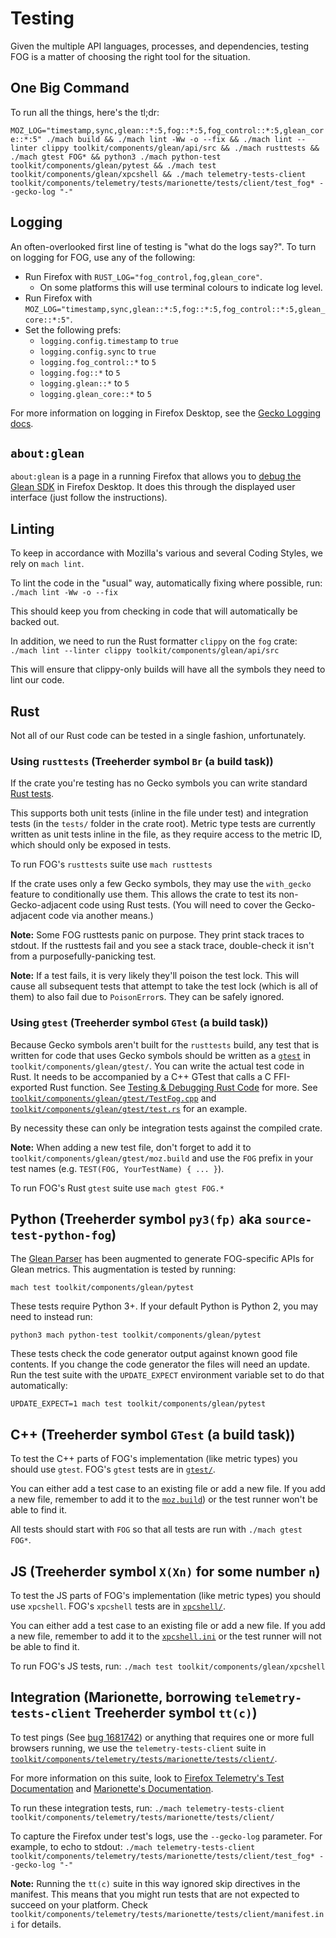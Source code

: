 # Testing

Given the multiple API languages, processes, and dependencies,
testing FOG is a matter of choosing the right tool for the situation.

## One Big Command

To run all the things, here's the tl;dr:

`MOZ_LOG="timestamp,sync,glean::*:5,fog::*:5,fog_control::*:5,glean_core::*:5"
./mach build && ./mach lint -Ww -o --fix
&& ./mach lint --linter clippy toolkit/components/glean/api/src
&& ./mach rusttests && ./mach gtest FOG*
&& python3 ./mach python-test toolkit/components/glean/pytest
&& ./mach test toolkit/components/glean/xpcshell
&& ./mach telemetry-tests-client toolkit/components/telemetry/tests/marionette/tests/client/test_fog* --gecko-log "-"`

## Logging

An often-overlooked first line of testing is "what do the logs say?".
To turn on logging for FOG, use any of the following:
* Run Firefox with `RUST_LOG="fog_control,fog,glean_core"`.
    * On some platforms this will use terminal colours to indicate log level.
* Run Firefox with `MOZ_LOG="timestamp,sync,glean::*:5,fog::*:5,fog_control::*:5,glean_core::*:5"`.
* Set the following prefs:
    * `logging.config.timestamp` to `true`
    * `logging.config.sync` to `true`
    * `logging.fog_control::*` to `5`
    * `logging.fog::*` to `5`
    * `logging.glean::*` to `5`
    * `logging.glean_core::*` to `5`

For more information on logging in Firefox Desktop, see the
[Gecko Logging docs](https://developer.mozilla.org/docs/Mozilla/Developer_guide/Gecko_Logging).

## `about:glean`

`about:glean` is a page in a running Firefox that allows you to
[debug the Glean SDK](https://mozilla.github.io/glean/book/user/debugging/index.html)
in Firefox Desktop.
It does this through the displayed user interface (just follow the instructions).

## Linting

To keep in accordance with Mozilla's various and several Coding Styles,
we rely on `mach lint`.

To lint the code in the "usual" way, automatically fixing where possible, run:
`./mach lint -Ww -o --fix`

This should keep you from checking in code that will automatically be backed out.

In addition, we need to run the Rust formatter `clippy` on the `fog` crate:
`./mach lint --linter clippy toolkit/components/glean/api/src`

This will ensure that clippy-only builds will have all the symbols they need to lint our code.

## Rust

Not all of our Rust code can be tested in a single fashion, unfortunately.

### Using `rusttests` (Treeherder symbol `Br` (a build task))

If the crate you're testing has no Gecko symbols you can write standard
[Rust tests](https://doc.rust-lang.org/book/ch11-01-writing-tests.html).

This supports both unit tests
(inline in the file under test) and integration tests
(in the `tests/` folder in the crate root).
Metric type tests are currently written as unit tests inline in the file,
as they require access to the metric ID, which should only be exposed in tests.

To run FOG's `rusttests` suite use `mach rusttests`

If the crate uses only a few Gecko symbols, they may use the
`with_gecko` feature to conditionally use them.
This allows the crate to test its non-Gecko-adjacent code using Rust tests.
(You will need to cover the Gecko-adjacent code via another means.)

**Note:** Some FOG rusttests panic on purpose. They print stack traces to stdout.
If the rusttests fail and you see a stack trace,
double-check it isn't from a purposefully-panicking test.

**Note:** If a test fails, it is very likely they'll poison the test lock.
This will cause all subsequent tests that attempt to take the test lock
(which is all of them)
to also fail due to `PoisonError`s. They can be safely ignored.

### Using `gtest` (Treeherder symbol `GTest` (a build task))

Because Gecko symbols aren't built for the
`rusttests` build,
any test that is written for code that uses Gecko symbols should be written as a
[`gtest`](https://github.com/google/googletest)
in `toolkit/components/glean/gtest/`.
You can write the actual test code in Rust.
It needs to be accompanied by a C++ GTest that calls a C FFI-exported Rust function.
See [Testing & Debugging Rust Code](/testing-rust-code/) for more.
See [`toolkit/components/glean/gtest/TestFog.cpp`](https://searchfox.org/mozilla-central/source/toolkit/components/glean/gtest/TestFog.cpp)
and [`toolkit/components/glean/gtest/test.rs`](https://searchfox.org/mozilla-central/source/toolkit/components/glean/gtest/test.rs)
for an example.

By necessity these can only be integration tests against the compiled crate.

**Note:** When adding a new test file, don't forget to add it to
`toolkit/components/glean/gtest/moz.build` and use the
`FOG` prefix in your test names
(e.g. `TEST(FOG, YourTestName) { ... }`).

To run FOG's Rust `gtest` suite use `mach gtest FOG.*`

## Python (Treeherder symbol `py3(fp)` aka `source-test-python-fog`)

The [Glean Parser](https://github.com/mozilla/glean_parser/)
has been augmented to generate FOG-specific APIs for Glean metrics.
This augmentation is tested by running:

`mach test toolkit/components/glean/pytest`

These tests require Python 3+.
If your default Python is Python 2, you may need to instead run:

`python3 mach python-test toolkit/components/glean/pytest`

These tests check the code generator output against known good file contents.
If you change the code generator the files will need an update.
Run the test suite with the `UPDATE_EXPECT` environment variable set to do that automatically:

`UPDATE_EXPECT=1 mach test toolkit/components/glean/pytest`

## C++ (Treeherder symbol `GTest` (a build task))

To test the C++ parts of FOG's implementation
(like metric types)
you should use `gtest`.
FOG's `gtest` tests are in
[`gtest/`](https://hg.mozilla.org/mozilla-central/file/tip/toolkit/components/glean/gtest/).

You can either add a test case to an existing file or add a new file.
If you add a new file, remember to add it to the
[`moz.build`](https://hg.mozilla.org/mozilla-central/file/tip/toolkit/components/glean/gtest/moz.build))
or the test runner won't be able to find it.

All tests should start with `FOG` so that all tests are run with
`./mach gtest FOG*`.

## JS (Treeherder symbol `X(Xn)` for some number `n`)

To test the JS parts of FOG's implementation
(like metric types)
you should use `xpcshell`.
FOG's `xpcshell` tests are in
[`xpcshell/`](https://hg.mozilla.org/mozilla-central/file/tip/toolkit/components/glean/xpcshell).

You can either add a test case to an existing file or add a new file.
If you add a new file, remember to add it to the
[`xpcshell.ini`](https://hg.mozilla.org/mozilla-central/file/tip/toolkit/components/glean/xpcshell/xpcshell.ini)
or the test runner will not be able to find it.

To run FOG's JS tests, run:
`./mach test toolkit/components/glean/xpcshell`

## Integration (Marionette, borrowing `telemetry-tests-client` Treeherder symbol `tt(c)`)

To test pings (See [bug 1681742](https://bugzilla.mozilla.org/show_bug.cgi?id=1681742))
or anything that requires one or more full browsers running,
we use the `telemetry-tests-client` suite in
[`toolkit/components/telemetry/tests/marionette/tests/client/`](https://hg.mozilla.org/mozilla-central/file/tip/toolkit/components/telemetry/tests/marionette/tests/client/).

For more information on this suite, look to
[Firefox Telemetry's Test Documentation](https://firefox-source-docs.mozilla.org/toolkit/components/telemetry/internals/tests.html#integration-tests-telemetry-tests-client-and-telemetry-integration-tests)
and
[Marionette's Documentation](/testing/marionette/Testing.md).

To run these integration tests, run:
`./mach telemetry-tests-client toolkit/components/telemetry/tests/marionette/tests/client/`

To capture the Firefox under test's logs, use the `--gecko-log` parameter.
For example, to echo to stdout:
`./mach telemetry-tests-client toolkit/components/telemetry/tests/marionette/tests/client/test_fog* --gecko-log "-"`

**Note:** Running the `tt(c)` suite in this way ignored skip directives in the manifest.
This means that you might run tests that are not expected to succeed on your platform.
Check `toolkit/components/telemetry/tests/marionette/tests/client/manifest.ini` for details.
